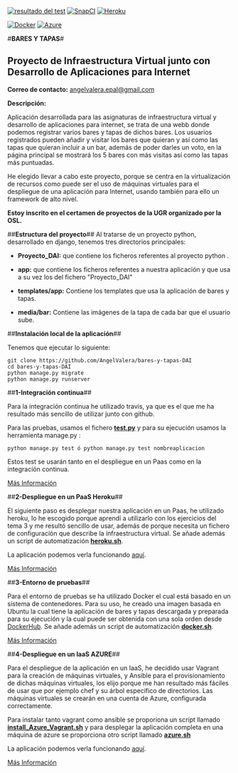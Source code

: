[![resultado del test](https://travis-ci.org/AngelValera/bares-y-tapas-DAI.svg?branch=master)](https://travis-ci.org/AngelValera/bares-y-tapas-DAI)
[![SnapCI](https://snap-ci.com/AngelValera/bares-y-tapas-DAI/branch/master/build_image)](https://snap-ci.com/AngelValera/bares-y-tapas-DAI/branch/master)
[![Heroku](https://www.herokucdn.com/deploy/button.png)](http://appbaresytapas.herokuapp.com/)

[![Docker](http://i666.photobucket.com/albums/vv21/angelvalera/Proyecto%20final/dockericon_zps5smgqzbv.png)](https://hub.docker.com/r/angelvalera/bares-y-tapas-dai/)
[![Azure](http://azuredeploy.net/deploybutton.png)](http://maquinaavm-service-xuybo.cloudapp.net
)

#**BARES Y TAPAS**#
## **Proyecto de Infraestructura Virtual junto con Desarrollo de Aplicaciones para Internet** ##

**Correo de contacto:** angelvalera.epal@gmail.com


**Descripción:**

Aplicación desarrollada para las asignaturas de infraestructura virtual y desarrollo de aplicaciones para internet, se trata de una webb donde podemos registrar varios bares y tapas de dichos bares. Los usuarios registrados pueden añadir y visitar los bares que quieran y así como las tapas que quieran incluir a un bar, además de poder darles un voto, en la página principal se mostrará los 5 bares con más visitas así como las tapas más puntuadas.

He elegido llevar a cabo este proyecto, porque se centra en la virtualización de recursos como puede ser el uso de máquinas virtuales para el despliegue de una aplicación para Internet, usando también para ello un framework de alto nivel.

**Estoy inscrito en el certamen de proyectos de la UGR organizado por la OSL.**

##**Estructura del proyecto**##
Al tratarse de un proyecto python, desarrollado en django, tenemos tres directorios principales:

* **Proyecto_DAI:** que contiene los ficheros referentes al proyecto python .

* **app:** que contiene los ficheros referentes a nuestra aplicación y que usa a su vez los del fichero "Proyecto_DAI"

* **templates/app:** Contiene los templates que usa la aplicación de bares y tapas.

* **media/bar:** Contiene las imágenes de la tapa de cada bar que el usuario sube. 

##**Instalación local de la aplicación**##

Tenemos que ejecutar lo siguiente:

```
git clone https://github.com/AngelValera/bares-y-tapas-DAI
cd bares-y-tapas-DAI
python manage.py migrate
python manage.py runserver
```
##**1-Integración continua**##

Para la integración continua he utilizado travis, ya que es el que me ha resultado más sencillo de utilizar junto con github.

Para las pruebas, usamos el fichero **[test.py](https://github.com/AngelValera/bares-y-tapas-DAI/blob/master/app/tests.py)** y para su ejecución usamos la herramienta manage.py :

```
python manage.py test ó python manage.py test nombreaplicacion
```

Estos test se usarán tanto en el despliegue en un Paas como en la integración continua.


[Más Información](https://github.com/AngelValera/proyectoIV-Modulo-1/blob/master/Documentacion/IntCont.mds)


##**2-Despliegue en un PaaS Heroku**##

El siguiente paso es desplegar nuestra aplicación en un Paas, he utilizado heroku, lo he escogido porque aprendí a utilizarlo con los ejercicios del tema 3 y me resultó sencillo de usar, además de porque necesita un fichero de configuración que describe la infraestructura virtual. Se añade además un script de automatización **[heroku.sh](https://github.com/AngelValera/bares-y-tapas-DAI/blob/master/Scripts/heroku.sh)**.

La aplicación podemos verla funcionando [aquí](http://appbaresytapas.herokuapp.com/).

[Más Información](https://github.com/AngelValera/bares-y-tapas-DAI/blob/master/Documentacion/PAAS.md)


##**3-Entorno de pruebas**##

Para el entorno de pruebas se ha utilizado Docker el cual está basado en un sistema de contenedores. Para su uso, he creado una imagen basada en Ubuntu la cual tiene la aplicación de bares y tapas descargada y preparada para su ejecución y la cual puede ser obtenida con una sola orden desde [DockerHub](https://hub.docker.com/r/angelvalera/bares-y-tapas-dai/). Se añade además un script de automatización **[docker.sh](https://github.com/AngelValera/bares-y-tapas-DAI/blob/master/Scripts/docker.sh)**.

[Más Información](https://github.com/AngelValera/bares-y-tapas-DAI/blob/master/Documentacion/Docker.md)


##**4-Despliegue en un IaaS AZURE**##


Para el despliegue de la aplicación en un IaaS, he decidido usar Vagrant para la creación de máquinas virtuales, y Ansible para el provisionamiento de dichas máquinas virtuales, los elijo porque me han resultado más fáciles de usar que por ejemplo chef y su árbol específico de directorios. Las máquinas virtuales se crearán en una cuenta de Azure, configurada correctamente.

Para instalar tanto vagrant como ansible se proporiona un script llamado **[install_Azure_Vagrant.sh](https://github.com/AngelValera/bares-y-tapas-DAI/blob/master/Scripts/install_Azure_Vagrant.sh)** y para desplegar la aplicación completa en una máquina de azure se proporciona otro script llamado **[azure.sh](https://github.com/AngelValera/bares-y-tapas-DAI/blob/master/Scripts/azure.sh)**


La aplicación podemos verla funcionando [aquí](http://maquinaavm-service-xuybo.cloudapp.net/).


[Más Información](https://github.com/AngelValera/bares-y-tapas-DAI/blob/master/Documentacion/IAAS.md)













